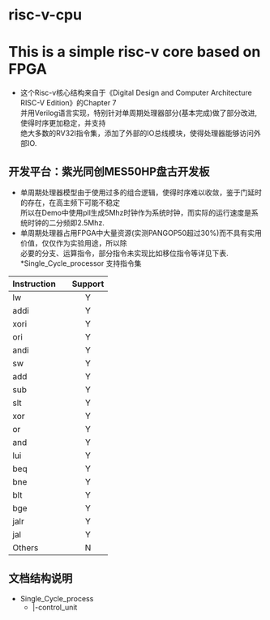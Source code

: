# risc-v-cpu
# This is a simple risc-v core based on FPGA  

* 这个Risc-v核心结构来自于《Digital Design and Computer Architecture RISC-V Edition》的Chapter 7  
并用Verilog语言实现，特别针对单周期处理器部分(基本完成)做了部分改进,使得时序更加稳定，并支持  
绝大多数的RV32I指令集，添加了外部的IO总线模块，使得处理器能够访问外部IO.  

## 开发平台：紫光同创MES50HP盘古开发板  
* 单周期处理器模型由于使用过多的组合逻辑，使得时序难以收敛，鉴于门延时的存在，在高主频下可能不稳定  
所以在Demo中使用pll生成5Mhz时钟作为系统时钟，而实际的运行速度是系统时钟的二分频即2.5Mhz.  
* 单周期处理器占用FPGA中大量资源(实测PANGOP50超过30%)而不具有实用价值，仅仅作为实验用途，所以除  
必要的分支、运算指令，部分指令未实现比如移位指令等详见下表.  
*Single_Cycle_processor 支持指令集  

| Instruction |  | Support |
| :-----| ----: | :----: |
| lw |  | Y |
| addi |  | Y |
| xori |  | Y |
| ori |  | Y |
| andi |  | Y |
| sw |  | Y |
| add |  | Y |
| sub |  | Y |
| slt |  | Y |
| xor |  | Y |
| or |  | Y |
| and |  | Y |
| lui |  | Y |
| beq |  | Y |
| bne |  | Y |
| blt |  | Y |
| bge |  | Y |
| jalr |  | Y |
| jal |  | Y |
| Others |  |N |

## 文档结构说明
  * Single_Cycle_process  
      * |-control_unit

